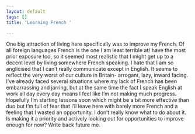```yaml
---
layout: default
tags: []
title: 'Learning French '

---
```

One big attraction of living here specifically was to improve my French. Of all foreign languages French is the one I am least terrible at/ have the most prior exposure too, so it seemed most realistic that I might get up to a decent level by living somewhere French speaking. I hate that I am so anglicised that I can’t really communicate except in English. It seems to reflect the very worst of our culture in Britain- arrogant, lazy, inward facing. I’ve already faced several situations where my lack of French has been embarrassing and jarring, but at the same time the fact I speak English at work all day every day means I feel like I’m not making much progress. Hopefully I’m starting lessons soon which might be a bit more effective than duo but I’m full of fear that I’ll leave here with barely more French and a feeling that I wasted an opportunity. I don’t really know what to do about it. Is making it a priority and actively looking out for opportunities to improve enough for now? Write back future me.